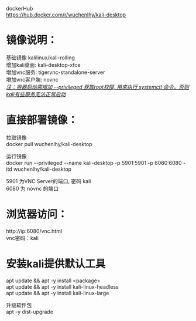 dockerHub  
https://hub.docker.com/r/wuchenlhy/kali-desktop  

# 镜像说明：  
基础镜像  kalilinux/kali-rolling   
增加kali桌面:  kali-desktop-xfce   
增加vnc服务:  tigervnc-standalone-server   
增加vnc客户端:  novnc   
<u> *注：容器启动需增加 --privileged 获取root权限, 用来执行 systemctl 命令，否则kali有些服务无法正常启动*</u>    

# 直接部署镜像：   
拉取镜像    
docker pull wuchenlhy/kali-desktop

运行镜像    
docker run --privileged --name kali-desktop -p 5901:5901 -p 6080:6080 -itd wuchenlhy/kali-desktop  

5901 为VNC Server的端口, 密码 kali    
6080 为 novnc 的端口    

# 浏览器访问：   
http://ip:6080/vnc.html  
vnc密码：kali

# 安装kali提供默认工具  
apt update && apt -y install \<package\>  
apt update && apt -y install kali-linux-headless  
apt update && apt -y install kali-linux-large   

升级软件包   
apt -y dist-upgrade    

